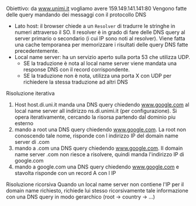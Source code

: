 Obiettivo: da www.unimi.it vogliamo avere 159.149.141.141:80
Vengono fatte delle query mandando dei messaggi con il protocollo DNS
- Lato host: il browser chiede a un `Resolver` di tradurre le stringhe in numeri attraverso il SO. Il resolver è in grado di fare delle DNS query al server primario o secondario (i cui IP sono noti al resolver). Viene fatta una cache temporanea per memorizzare i risultati delle query DNS fatte precedentemente. 
- Local name server: ha un servizio aperto sulla porta 53 che utilizza UDP. 
	- SE la traduzione è nota al local name server viene mandata una response DNS con il record corrispondente. 
	- SE la traduzione non è nota, utilizza una porta X con UDP per richiedere la stessa traduzione ad altri DNS


Risoluzione iterativa
1. Host host.di.uni.it manda una DNS query chiedendo www.google.com al local name server all indirizzo ns.di.unimi.it (per configurazione). Si opera iterativamente, cercando la risorsa partendo dal dominio piu esterno 
2. mando a root una DNS query chiedendo www.google.com. La root non conoscendo tale nome, risponde con l indirizzo IP del domain name server di .com
3. mando a .com una DNS query chiedendo www.google.com. Il domain name server .com non riesce a risolvere, quindi manda l'indirizzo IP di google.com
4. mando a google.com una DNS query chiedendo www.google.com e stavolta risponde con un record A con l IP 

Risoluzione ricorsiva 
Quando un local name server non contiene l'IP per il domain name richiesto, richiede lui stesso ricorsivamente tale informazione con una DNS query in modo gerarchico (root -> country -> ...)